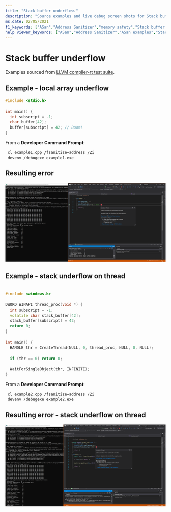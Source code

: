 ```yaml
---
title: "Stack buffer underflow."
description: "Source examples and live debug screen shots for Stack buffer underflow errors."
ms.date: 02/05/2021
f1_keywords: ["ASan","Address Sanitizer","memory safety","Stack buffer underflow", "ASan examples"]
help viewer_keywords: ["ASan","Address Sanitizer","ASan examples","Stack buffer underflow"]
---
```


# Stack buffer underflow

Examples sourced from [LLVM compiler-rt test suite](https://github.com/llvm/llvm-project/tree/main/compiler-rt/test/asan/TestCases).

## Example - local array underflow

```cpp
#include <stdio.h>

int main() {
  int subscript = -1;
  char buffer[42];
  buffer[subscript] = 42; // Boom!
}

```

From a **Developer Command Prompt**:
```
 cl example1.cpp /fsanitize=address /Zi
 devenv /debugexe example1.exe
```

## Resulting error

![example1](SRC_CODE/stack-buffer-underflow/example1.PNG)

## Example - stack underflow on thread

```cpp

#include <windows.h>

DWORD WINAPI thread_proc(void *) {
  int subscript = -1;
  volatile char stack_buffer[42];
  stack_buffer[subscript] = 42;
  return 0;
}

int main() {
  HANDLE thr = CreateThread(NULL, 0, thread_proc, NULL, 0, NULL);

  if (thr == 0) return 0;

  WaitForSingleObject(thr, INFINITE);
}

```

From a **Developer Command Prompt**:
```
 cl example2.cpp /fsanitize=address /Zi
 devenv /debugexe example2.exe
```

## Resulting error  - stack underflow on thread

![example2](SRC_CODE/stack-buffer-underflow/example2.PNG)
